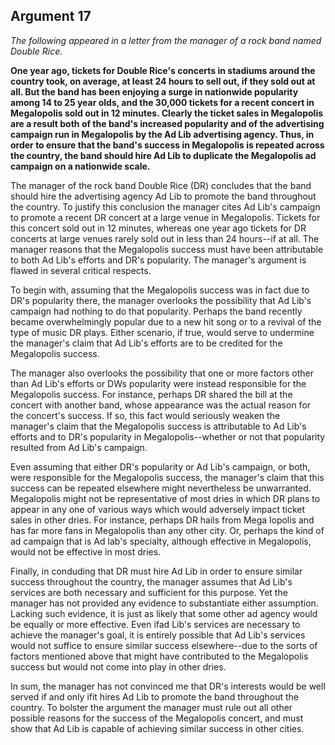 
Argument 17
---------------------------

*The following appeared in a letter from the manager of a rock band named Double Rice.*

**One year ago, tickets for Double Rice's concerts in stadiums around the country took, on
average, at least 24 hours to sell out, if they sold out at all. But the band has been enjoying a
surge in nationwide popularity among 14 to 25 year olds, and the 30,000 tickets for a recent
concert in Megalopolis sold out in 12 minutes. Clearly the ticket sales in Megalopolis are a
result both of the band's increased popularity and of the advertising campaign run in
Megalopolis by the Ad Lib advertising agency. Thus, in order to ensure that the band's success
in Megalopolis is repeated across the country, the band should hire Ad Lib to duplicate the
Megalopolis ad campaign on a nationwide scale.**


The manager of the rock band Double Rice (DR) concludes that the band should hire the
advertising agency Ad Lib to promote the band throughout the country. To justify this
conclusion the manager cites Ad Lib's campaign to promote a recent DR concert at a large
venue in Megalopolis. Tickets for this concert sold out in 12 minutes, whereas one year ago
tickets for DR concerts at large venues rarely sold out in less than 24 hours--if at all. The
manager reasons that the Megalopolis success must have been attributable to both Ad Lib's
efforts and DR's popularity. The manager's argument is flawed in several critical respects.

To begin with, assuming that the Megalopolis success was in fact due to DR's popularity
there, the manager overlooks the possibility that Ad Lib's campaign had nothing to do that
popularity. Perhaps the band recently became overwhelmingly popular due to a new hit song
or to a revival of the type of music DR plays. Either scenario, if true, would serve to undermine
the manager's claim that Ad Lib's efforts are to be credited for the Megalopolis success.

The manager also overlooks the possibility that one or more factors other than Ad Lib's
efforts or DWs popularity were instead responsible for the Megalopolis success. For instance,
perhaps DR shared the bill at the concert with another band, whose appearance was the
actual reason for the concert's success. If so, this fact would seriously weaken the manager's
claim that the Megalopolis success is attributable to Ad Lib's efforts and to DR's popularity in
Megalopolis--whether or not that popularity resulted from Ad Lib's campaign.

Even assuming that either DR's popularity or Ad Lib's campaign, or both, were responsible
for the Megalopolis success, the manager's claim that this success can be repeated elsewhere
might nevertheless be unwarranted. Megalopolis might not be representative of most dries in
which DR plans to appear in any one of various ways which would adversely impact ticket
sales in other dries. For instance, perhaps DR hails from Mega lopolis and has far more fans in
Megalopolis than any other city. Or, perhaps the kind of ad campaign that is Ad lab's specialty,
although effective in Megalopolis, would not be effective in most dries.

Finally, in conduding that DR must hire Ad Lib in order to ensure similar success throughout
the country, the manager assumes that Ad Lib's services are both necessary and sufficient for
this purpose. Yet the manager has not provided any evidence to substantiate either
assumption. Lacking such evidence, it is just as likely that some other ad agency would be
equally or more effective. Even ifad Lib's services are necessary to achieve the manager's
goal, it is entirely possible that Ad Lib's services would not suffice to ensure similar success
elsewhere--due to the sorts of factors mentioned above that might have contributed to the
Megalopolis success but would not come into play in other dries.

In sum, the manager has not convinced me that DR's interests would be well served if and
only ifit hires Ad Lib to promote the band throughout the country. To bolster the argument the
manager must rule out all other possible reasons for the success of the Megalopolis concert,
and must show that Ad Lib is capable of achieving similar success in other cities.

